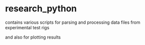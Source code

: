 # research_python

contains various scripts for parsing and processing data files from experimental test rigs  

and also for plotting results
